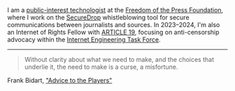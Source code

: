I am a [public-interest technologist] at the [Freedom of the Press Foundation], where I work on the [SecureDrop] whistleblowing tool for secure communications between journalists and sources.  In 2023–2024, I'm also an Internet of Rights Fellow with [ARTICLE 19], focusing on anti-censorship advocacy within the [Internet Engineering Task Force].

---

> Without clarity about what we need to make, and the choices that underlie it, the need to make is a curse, a misfortune.

Frank Bidart, ["Advice to the Players"][Bidart]


[ARTICLE 19]: https://www.article19.org
[Bidart]: https://pen.org/three-poems-from-star-dust/
[Freedom of the Press Foundation]: https://freedom.press/
[Internet Engineering Task Force]: https://www.ietf.org
[public-interest technologist]: https://public-interest-tech.com/
[SecureDrop]: https://securedrop.org/
